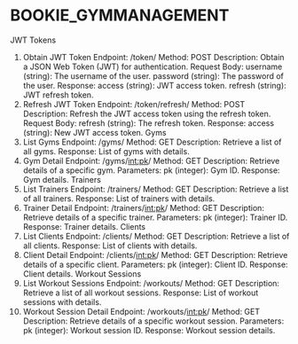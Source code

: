 # BOOKIE_GYMMANAGEMENT

JWT Tokens
1. Obtain JWT Token
Endpoint: /token/
Method: POST
Description: Obtain a JSON Web Token (JWT) for authentication.
Request Body:
username (string): The username of the user.
password (string): The password of the user.
Response:
access (string): JWT access token.
refresh (string): JWT refresh token.
2. Refresh JWT Token
Endpoint: /token/refresh/
Method: POST
Description: Refresh the JWT access token using the refresh token.
Request Body:
refresh (string): The refresh token.
Response:
access (string): New JWT access token.
Gyms
3. List Gyms
Endpoint: /gyms/
Method: GET
Description: Retrieve a list of all gyms.
Response:
List of gyms with details.
4. Gym Detail
Endpoint: /gyms/<int:pk>/
Method: GET
Description: Retrieve details of a specific gym.
Parameters:
pk (integer): Gym ID.
Response:
Gym details.
Trainers
5. List Trainers
Endpoint: /trainers/
Method: GET
Description: Retrieve a list of all trainers.
Response:
List of trainers with details.
6. Trainer Detail
Endpoint: /trainers/<int:pk>/
Method: GET
Description: Retrieve details of a specific trainer.
Parameters:
pk (integer): Trainer ID.
Response:
Trainer details.
Clients
7. List Clients
Endpoint: /clients/
Method: GET
Description: Retrieve a list of all clients.
Response:
List of clients with details.
8. Client Detail
Endpoint: /clients/<int:pk>/
Method: GET
Description: Retrieve details of a specific client.
Parameters:
pk (integer): Client ID.
Response:
Client details.
Workout Sessions
9. List Workout Sessions
Endpoint: /workouts/
Method: GET
Description: Retrieve a list of all workout sessions.
Response:
List of workout sessions with details.
10. Workout Session Detail
Endpoint: /workouts/<int:pk>/
Method: GET
Description: Retrieve details of a specific workout session.
Parameters:
pk (integer): Workout session ID.
Response:
Workout session details.
